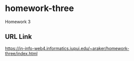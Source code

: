 # homework-three

Homework 3

## URL Link

https://in-info-web4.informatics.iupui.edu/~araker/homework-three/index.html
